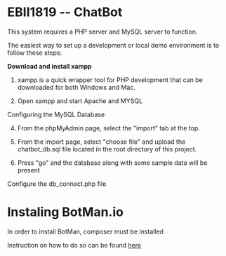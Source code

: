 # EBII1819 -- ChatBot

This system requires a PHP server and MySQL server to function.

The easiest way to set up a development or local demo environment is to follow these steps:

****Download and install xampp****

1. xampp is a quick wrapper tool for PHP development that can be downloaded for both Windows and Mac.

2. Open xampp and start Apache and MYSQL


Configuring the MySQL Database

4. From the phpMyAdmin page, select the "import" tab at the top.

5. From the import page, select "choose file" and upload the chatbot_db.sql file located in the root directory of this project.

6. Press "go" and the database along with some sample data will be present

Configure the db_connect.php file

# Instaling  BotMan.io

In order to install BotMan, composer must be installed

Instruction on how to do so can be found [here](https://botman.io/2.0/installation)
